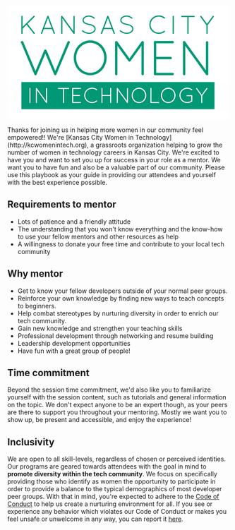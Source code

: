 <p align="center">
    <img align="middle" src="assets/logo-kcwit.png" alt="KC Women in Tech" />
</p>
Thanks for joining us in helping more women in our community feel empowered!! We're [Kansas City Women in Technology](http://kcwomenintech.org), a grassroots organization helping to grow the number of women in technology careers in Kansas City. We're excited to have you and want to set you up for success in your role as a mentor. We want you to have fun and also be a valuable part of our community. Please use this playbook as your guide in providing our attendees and yourself with the best experience possible.

## Requirements to mentor
* Lots of patience and a friendly attitude
* The understanding that you won't know everything and the know-how to use your fellow mentors and other resources as help
* A willingness to donate your free time and contribute to your local tech community  

## Why mentor
* Get to know your fellow developers outside of your normal peer groups.
* Reinforce your own knowledge by finding new ways to teach concepts to beginners.
* Help combat stereotypes by nurturing diversity in order to enrich our tech community.
* Gain new knowledge and strengthen your teaching skills
* Professional development through networking and resume building
* Leadership development opportunities
* Have fun with a great group of people!  

## Time commitment
Beyond the session time commitment, we'd also like you to familiarize yourself with the session content, such as tutorials and general information on the topic. We don't expect anyone to be an expert though, as your peers are there to support you throughout your mentoring. Mostly we want you to show up, be present and accessible, and enjoy the experience!  


## Inclusivity
We are open to all skill-levels, regardless of chosen or perceived identities. Our programs are geared towards attendees with the goal in mind to **promote diversity within the tech community**. We focus on specifically providing those who identify as women the opportunity to participate in order to provide a balance to the typical demographics of most developer peer groups. With that in mind, you're expected to adhere to the [Code of Conduct](http://kansascitywomenintechnology.github.io/CodeOfConduct/) to help us create a nurturing environment for all. If you see or experience any behavior which violates our Code of Conduct or makes you feel unsafe or unwelcome in any way, you can report it [here](http://kansascitywomenintechnology.github.io/CodeOfConduct/#reporting).




